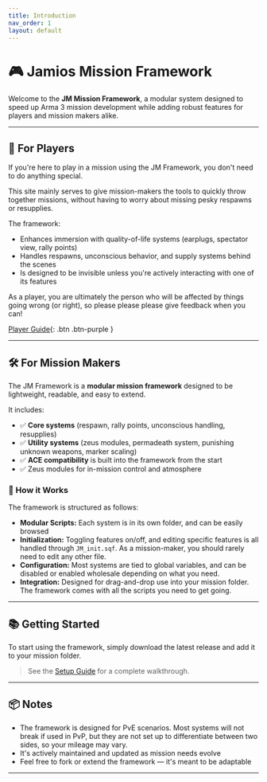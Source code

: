 ```yaml
---
title: Introduction
nav_order: 1
layout: default
---
```


# 🎮 Jamios Mission Framework

Welcome to the **JM Mission Framework**, a modular system designed to speed up Arma 3 mission development while adding robust features for players and mission makers alike.

---

## 👥 For Players

If you're here to play in a mission using the JM Framework, you don't need to do anything special.

This site mainly serves to give mission-makers the tools to quickly throw together missions, without having to worry about missing pesky respawns or resupplies.

 The framework:

- Enhances immersion with quality-of-life systems (earplugs, spectator view, rally points)
- Handles respawns, unconscious behavior, and supply systems behind the scenes
- Is designed to be invisible unless you're actively interacting with one of its features

As a player, you are ultimately the person who will be affected by things going wrong (or right), so please please please give feedback when you can!

[Player Guide](https://jamio.github.io/JM_MissionFrameworkDocs/docs/playerguide/){: .btn .btn-purple }

---

## 🛠️ For Mission Makers

The JM Framework is a **modular mission framework** designed to be lightweight, readable, and easy to extend.

It includes:
- ✅ **Core systems** (respawn, rally points, unconscious handling, resupplies)
- ✅ **Utility systems** (zeus modules, permadeath system, punishing unknown weapons, marker scaling)
- ✅ **ACE compatibility** is built into the framework from the start
- ✅ Zeus modules for in-mission control and atmosphere

### 🧱 How it Works

The framework is structured as follows:

- **Modular Scripts:** Each system is in its own folder, and can be easily browsed
- **Initialization:** Toggling features on/off, and editing specific features is all handled through `JM_init.sqf`. As a mission-maker, you should rarely need to edit any other file.
- **Configuration:** Most systems are tied to global variables, and can be disabled or enabled wholesale depending on what you need.
- **Integration:** Designed for drag-and-drop use into your mission folder. The framework comes with all the scripts you need to get going.

---

## 📚 Getting Started

To start using the framework, simply download the latest release and add it to your mission folder.

> See the [Setup Guide](setup_guide.md) for a complete walkthrough.

---

## 📦 Notes

- The framework is designed for PvE scenarios. Most systems will not break if used in PvP, but they are not set up to differentiate between two sides, so your mileage may vary.
- It's actively maintained and updated as mission needs evolve
- Feel free to fork or extend the framework — it's meant to be adaptable

---

